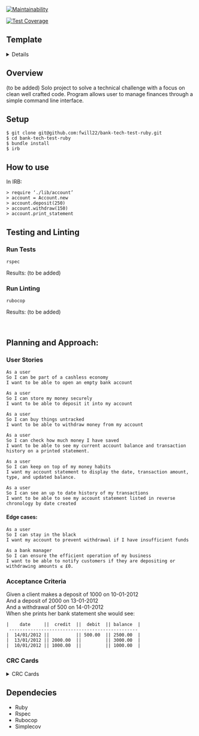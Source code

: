 [![Maintainability](https://api.codeclimate.com/v1/badges/72568956011e38881297/maintainability)](https://codeclimate.com/github/fwill22/bank-tech-test-ruby/maintainability)

[![Test Coverage](https://api.codeclimate.com/v1/badges/72568956011e38881297/test_coverage)](https://codeclimate.com/github/fwill22/bank-tech-test-ruby/test_coverage)

## Template
<details>
Overview: 
 - description and intent of the project
   - what its for what I did. 
 - description of what the code does

Setup instructions/guide (how to setup or install)
- How to run it
- How to run tests
- Dependencies information

- demo of how to use program (gif)

Planning and Approach: 
- User stories
- The domain model
- CRC cards 
- Process

Other: 
- Build passing (travis/circle CI)
- Test coverage (auto generated)
- Code style and code conventions (linting)
- code climate
<br>
</details>

## Overview
(to be added) Solo project to solve a technical challenge with a focus on clean well crafted code. 
Program allows user to manage finances through a simple command line interface. 
## Setup 
```
$ git clone git@github.com:fwill22/bank-tech-test-ruby.git
$ cd bank-tech-test-ruby
$ bundle install
$ irb
```

## How to use
In IRB:
```
> require ‘./lib/account’
> account = Account.new
> account.deposit(250)
> account.withdraw(150)
> account.print_statement

```

## Testing and Linting
### Run Tests
```
rspec
```
Results: (to be added)
### Run Linting
```
rubocop
```
Results: (to be added)
<p>&nbsp;</p>

## Planning and Approach: 
### User Stories
```
As a user
So I can be part of a cashless economy
I want to be able to open an empty bank account
```
```
As a user
So I can store my money securely
I want to be able to deposit it into my account
```
```
As a user
So I can buy things untracked 
I want to be able to withdraw money from my account
```
```
As a user
So I can check how much money I have saved
I want to be able to see my current account balance and transaction history on a printed statement.
```
```
As a user
So I can keep on top of my money habits
I want my account statement to display the date, transaction amount, type, and updated balance.
```
```
As a user
So I can see an up to date history of my transactions
I want to be able to see my account statement listed in reverse chronology by date created
```

#### Edge cases:
```
As a user
So I can stay in the black
I want my account to prevent withdrawal if I have insufficient funds

As a bank manager
So I can ensure the efficient operation of my business
I want to be able to notify customers if they are depositing or withdrawing amounts ≤ £0. 
```

### Acceptance Criteria
Given a client makes a deposit of 1000 on 10-01-2012<br>
And a deposit of 2000 on 13-01-2012 <br>
And a withdrawal of 500 on 14-01-2012 <br>
When she prints her bank statement she would see:
```
|    date     ||  credit  ||  debit  || balance  |
 ------------------------------------------------
|  14/01/2012 ||          || 500.00  || 2500.00  |
|  13/01/2012 || 2000.00  ||         || 3000.00  |
|  10/01/2012 || 1000.00  ||         || 1000.00  |
```

### CRC Cards

<details>
  <summary> CRC Cards </summary>
  [Draft]

**Account**:  <br>
*Responsibilities*:  <br>
Knows about: <br>
	Starting balance of 0 <br>
	Current balance  <br>
	History of transactions <br>
	Can add deposited money to CB  <br>
	Can subtract withdrawn money from CB  <br>


*Collaborators*:  <br>
	Transaction <br>
	Statement <br>


**Transaction**: <br>
*Responsibilities*:  <br>
	Knows about: <br>
		Credit amount transaction is for  <br>
    Debit amount transaction is for <br>
		Date created <br>
		Format for printing line on statement <br>

*Collaborators*: Statement

**Statement**:  <br>
*Responsibilities*:  <br>
	Knows about: <br>
		Transaction history <br>
		Current balance <br>


*Collaborators*: - 
    
 
</details>

## Dependecies
* Ruby
* Rspec
* Rubocop
* Simplecov
